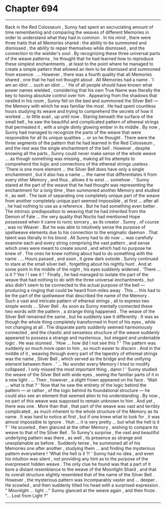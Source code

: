 
# Chapter 694


---

Back in the Red Colosseum , Sunny had spent an excruciating amount of time remembering and comparing the weaves of different Memories in order to understand what they had in common .
In his mind , there were three traits that all Memories shared : the ability to be summoned and dismissed , the ability to repair themselves while dismissed , and the connection to the wielder's soul .
By recognizing these three universal parts of the weave patterns , he thought that he had learned how to reproduce these simplest enchantments , at least to the point where he managed to create a simple pattern that allowed an item to be dismissed and summoned from essence .
… However , there was a fourth quality that all Memories shared , one that he had not thought about .
All Memories had a name .
'I am an idiot … such an idiot … '
He of all people should have known what power names wielded , considering that his own True Name was literally the key to having absolute control over him .
Appearing from the shadows that nestled in his room , Sunny fell on the bed and summoned the Silver Bell — the Memory with which he was familiar the most . He had spent countless hours studying its weave and trying to comprehend the secrets of how it worked … to little avail , up until now .
Staring beneath the surface of the small bell , he saw the beautiful and complicated pattern of ethereal strings that permeated it , with a single dimly glowing ember in its middle .
By now , Sunny had managed to recognize the parts of the weave that were responsible for all its unique qualities … or so he thought .
There were the three segments of the pattern that he had learned in the Red Colosseum , and the rest was the single enchantment of the bell . However , despite knowing all the parts , Sunny could never make sense of the whole weave … as though something was missing , making all his attempts to comprehend the logic and connections of the ethereal strings useless .
'There is one more element … the Silver Bell does have only a single enchantment , but it also has a name … the name that differentiates it from every other Memory , and thus , allows it to exist … somehow . '
Sunny stared at the part of the weave that he had thought was representing the enchantment for a long time , then summoned another Memory and studied it , as well . The task of separating one completely unique part of the weave from another completely unique part seemed impossible , at first … after all , he had nothing to use as a reference .
But he had something even better . The intrinsic predisposition to weaving that he had inherited from the Demon of Fate … the very quality that Noctis had mentioned Hope possessed when it came to runic sorcery , as its creator .
Sunny , of course , was no Weaver . But he was able to intuitively sense the purpose of spellweave elements due to his connection to the enigmatic daemon . That talent was literally in his blood . All Sunny had to do now … was carefully examine each and every string comprising the vast pattern , and sense which ones were meant to create sound , and which had no purpose he knew of .
The ones he knew nothing about had to do something with the name .
… Hours passed , and soon , it grew dark outside . Sunny continued to stare at the small silver bell , forgetting about his nightly hunt . And at some point in the middle of the night , his eyes suddenly widened .
'There … is it ? Yes ! I see it ! '
Finally , he had managed to isolate the part of the weave that had nothing to do with the three universal enchantments , but also didn't seem to be connected to the actual purpose of the bell — producing a ringing that could be heard from miles away .
This … this had to be the part of the spellweave that described the name of the Memory . Such a vast and intricate pattern of ethereal strings , all to express two simple words …
Silver Bell .
As soon as Sunny mentally connected these two words with the pattern , a strange thing happened . The weave of the Silver Bell remained the same , but he suddenly saw it differently . It was as though the whole thing completely transformed in front of his eyes , while not changing at all .
The disparate parts suddenly seemed harmoniously connected , and the chaotic and senseless structure of the weave suddenly appeared to possess a strange and mysterious , but elegant and undeniable logic .
He was stunned .
'How … how did I not see this ? '
The pattern was suddenly so much more open to him , so much easier to discern . And in the middle of it , weaving through every part of the tapestry of ethereal strings was the name , Silver Bell , which served as the bridge and the unifying element between them .
' ... No wonder every Memory I tried to modify collapsed . I only missed the most important thing , damn ! '
Sunny studied the weave of the Silver Bell with wide eyes , seeing the familiar parts of it in a new light .
… Then , however , a slight frown appeared on his face .
'Wait … what is that ? '
Now that he saw the entirety of the logic behind the pattern — or rather , of the logic behind its foundational structure — he could also see an element that seemed alien to his understanding . By now , no part of this weave was supposed to remain unknown to him .
And yet , there was one .
More than that , that part of the weave was vast and terribly complicated , as much inherent to the whole structure of the Memory as its name . It was hard to notice at first , but if one knew what to look for , it was almost impossible to ignore .
'Huh … it is very pretty … but what the hell is it ? '
He scowled , then glanced at the other Memory , wishing to compare its weave to that of the Silver Bell .
To Sunny's surprise , the vast and beautiful underlying pattern was there , as well , its presence as strange and unexplainable as before .
Suddenly tense , he summoned all of his Memories one after another , studying them … and finding the mysterious pattern everywhere !
'What the hell is it ?! '
Sunny had no idea , and even his intuition was silent , not providing any hint as to the purpose of the everpresent hidden weave . The only clue he found was that a part of it bore a distant resemblance to the weave of the Moonlight Shard , and that its overall structure slightly resembled that of the name of the Silver Bell . However , the mysterious pattern was incomparably vaster and … deeper .
He scowled , and then suddenly tilted his head with a surprised expression .
" Moonlight … light …"
Sunny glanced at the weave again , and then froze .
"... Lost from Light ?"

---

